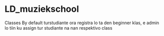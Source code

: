 # LD_muziekschool

Classes
By default turstudiante ora registra lo ta den beginner klas, e admin lo tiin ku assign tur studiante na nan respektivo class
